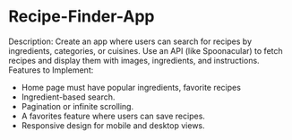 # Recipe-Finder-App

Description: Create an app where users can search for recipes by ingredients, categories, or cuisines. Use an API (like Spoonacular) to fetch recipes and display them with images, ingredients, and instructions.
Features to Implement:
* Home page must have popular ingredients, favorite recipes
* Ingredient-based search.
* Pagination or infinite scrolling.
* A favorites feature where users can save recipes.
* Responsive design for mobile and desktop views.

